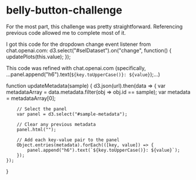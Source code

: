 # belly-button-challenge

For the most part, this challenge was pretty straightforward. Referencing previous code allowed me to complete most of it.


I got this code for the dropdown change event listener from chat.openai.com:
d3.select("#selDataset").on("change", function() {
    updatePlots(this.value);
});


This code was refined with chat.openai.com (specifically, ...panel.append("h6").text(`${key.toUpperCase()}: ${value}`);...)

function updateMetadata(sample) {
    d3.json(url).then(data => {
        var metadataArray = data.metadata.filter(obj => obj.id == sample);
        var metadata = metadataArray[0];

        // Select the panel
        var panel = d3.select("#sample-metadata");

        // Clear any previous metadata
        panel.html("");

        // Add each key-value pair to the panel
        Object.entries(metadata).forEach(([key, value]) => {
            panel.append("h6").text(`${key.toUpperCase()}: ${value}`);
        });
    });
}
